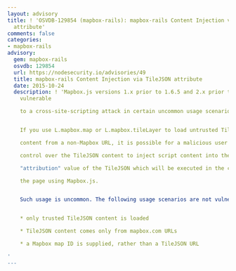 ```yaml
---
layout: advisory
title: ! 'OSVDB-129854 (mapbox-rails): mapbox-rails Content Injection via TileJSON
  attribute'
comments: false
categories:
- mapbox-rails
advisory:
  gem: mapbox-rails
  osvdb: 129854
  url: https://nodesecurity.io/advisories/49
  title: mapbox-rails Content Injection via TileJSON attribute
  date: 2015-10-24
  description: ! 'Mapbox.js versions 1.x prior to 1.6.5 and 2.x prior to 2.1.7 are
    vulnerable

    to a cross-site-scripting attack in certain uncommon usage scenarios.


    If you use L.mapbox.map or L.mapbox.tileLayer to load untrusted TileJSON

    content from a non-Mapbox URL, it is possible for a malicious user with

    control over the TileJSON content to inject script content into the

    "attribution" value of the TileJSON which will be executed in the context of

    the page using Mapbox.js.


    Such usage is uncommon. The following usage scenarios are not vulnerable:


    * only trusted TileJSON content is loaded

    * TileJSON content comes only from mapbox.com URLs

    * a Mapbox map ID is supplied, rather than a TileJSON URL

'
---
```


